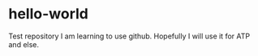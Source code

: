 # hello-world
Test repository
I am learning to use github. 
Hopefully I will use it for ATP and else.
